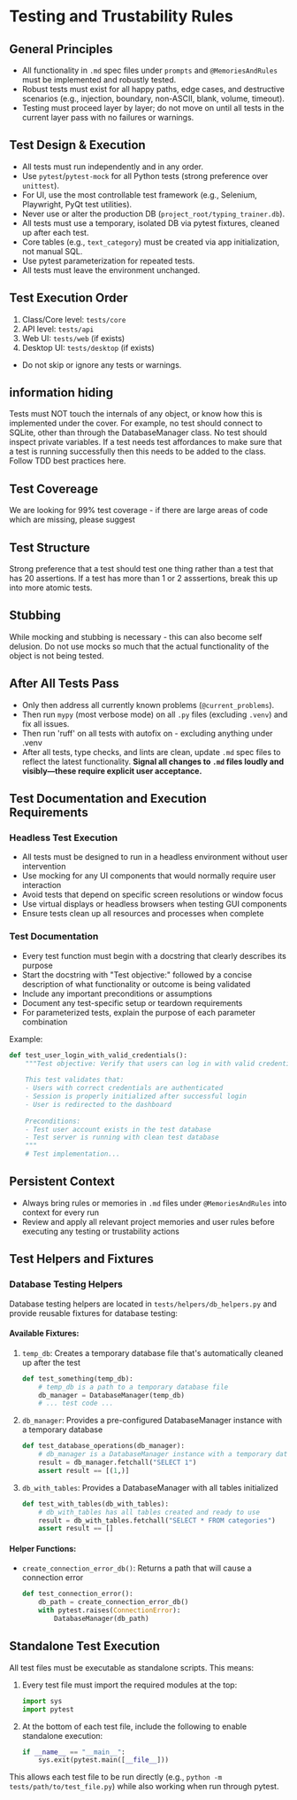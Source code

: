 # Testing and Trustability Rules

## General Principles
- All functionality in `.md` spec files under `prompts` and `@MemoriesAndRules` must be implemented and robustly tested.
- Robust tests must exist for all happy paths, edge cases, and destructive scenarios (e.g., injection, boundary, non-ASCII, blank, volume, timeout).
- Testing must proceed layer by layer; do not move on until all tests in the current layer pass with no failures or warnings.

## Test Design & Execution
- All tests must run independently and in any order.
- Use `pytest`/`pytest-mock` for all Python tests (strong preference over `unittest`).
- For UI, use the most controllable test framework (e.g., Selenium, Playwright, PyQt test utilities).
- Never use or alter the production DB (`project_root/typing_trainer.db`).
- All tests must use a temporary, isolated DB via pytest fixtures, cleaned up after each test.
- Core tables (e.g., `text_category`) must be created via app initialization, not manual SQL.
- Use pytest parameterization for repeated tests.
- All tests must leave the environment unchanged.

## Test Execution Order
1. Class/Core level: `tests/core`
2. API level: `tests/api`
3. Web UI: `tests/web` (if exists)
4. Desktop UI: `tests/desktop` (if exists)
- Do not skip or ignore any tests or warnings.

## information hiding
Tests must NOT touch the internals of any object, or know how this is implemented under the cover.    For example, no test should connect to SQLite, other than through the DatabaseManager class.    No test should inspect private variables.     If a test needs test affordances to make sure that a test is running successfully then this needs to be added to the class.     Follow TDD best practices here.

## Test Covereage
We are looking for 99% test coverage - if there are large areas of code which are missing, please suggest


## Test Structure
Strong preference that a test should test one thing rather than a test that has 20 assertions.    If a test has more than 1 or 2 asssertions, break this up into more atomic tests.     

## Stubbing 
While mocking and stubbing is necessary - this can also become self delusion.    Do not use mocks so much that the actual functionality of the object is not being tested.


## After All Tests Pass
- Only then address all currently known problems (`@current_problems`).
- Then run `mypy` (most verbose mode) on all `.py` files (excluding `.venv`) and fix all issues.
- Then run 'ruff' on all tests with autofix on - excluding anything under .venv
- After all tests, type checks, and lints are clean, update `.md` spec files to reflect the latest functionality. **Signal all changes to `.md` files loudly and visibly—these require explicit user acceptance.**

## Test Documentation and Execution Requirements

### Headless Test Execution
- All tests must be designed to run in a headless environment without user intervention
- Use mocking for any UI components that would normally require user interaction
- Avoid tests that depend on specific screen resolutions or window focus
- Use virtual displays or headless browsers when testing GUI components
- Ensure tests clean up all resources and processes when complete

### Test Documentation
- Every test function must begin with a docstring that clearly describes its purpose
- Start the docstring with "Test objective:" followed by a concise description of what functionality or outcome is being validated
- Include any important preconditions or assumptions
- Document any test-specific setup or teardown requirements
- For parameterized tests, explain the purpose of each parameter combination

Example:
```python
def test_user_login_with_valid_credentials():
    """Test objective: Verify that users can log in with valid credentials.
    
    This test validates that:
    - Users with correct credentials are authenticated
    - Session is properly initialized after successful login
    - User is redirected to the dashboard
    
    Preconditions:
    - Test user account exists in the test database
    - Test server is running with clean test database
    """
    # Test implementation...
```

## Persistent Context
- Always bring rules or memories in `.md` files under `@MemoriesAndRules` into context for every run
- Review and apply all relevant project memories and user rules before executing any testing or trustability actions

## Test Helpers and Fixtures

### Database Testing Helpers
Database testing helpers are located in `tests/helpers/db_helpers.py` and provide reusable fixtures for database testing:

#### Available Fixtures:
1. `temp_db`: Creates a temporary database file that's automatically cleaned up after the test
   ```python
   def test_something(temp_db):
       # temp_db is a path to a temporary database file
       db_manager = DatabaseManager(temp_db)
       # ... test code ...
   ```

2. `db_manager`: Provides a pre-configured DatabaseManager instance with a temporary database
   ```python
   def test_database_operations(db_manager):
       # db_manager is a DatabaseManager instance with a temporary database
       result = db_manager.fetchall("SELECT 1")
       assert result == [(1,)]
   ```

3. `db_with_tables`: Provides a DatabaseManager with all tables initialized
   ```python
   def test_with_tables(db_with_tables):
       # db_with_tables has all tables created and ready to use
       result = db_with_tables.fetchall("SELECT * FROM categories")
       assert result == []
   ```

#### Helper Functions:
- `create_connection_error_db()`: Returns a path that will cause a connection error
  ```python
  def test_connection_error():
      db_path = create_connection_error_db()
      with pytest.raises(ConnectionError):
          DatabaseManager(db_path)
  ```

## Standalone Test Execution
All test files must be executable as standalone scripts. This means:

1. Every test file must import the required modules at the top:
   ```python
   import sys
   import pytest
   ```

2. At the bottom of each test file, include the following to enable standalone execution:
   ```python
   if __name__ == "__main__":
       sys.exit(pytest.main([__file__]))
   ```

This allows each test file to be run directly (e.g., `python -m tests/path/to/test_file.py`) while also working when run through pytest.